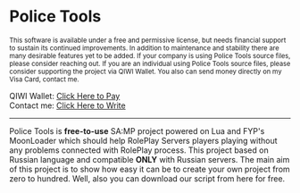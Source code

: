 Police Tools
=====
<sub>This software is available under a free and permissive license, but needs financial support to sustain its continued improvements. In addition to maintenance and stability there are many desirable features yet to be added. If your company is using Police Tools source files, please consider reaching out. If you are an individual using Police Tools source files, please consider supporting the project via QIWI Wallet. You also can send money directly on my Visa Card, contact me.</sub>

QIWI Wallet: [Click Here to Pay](https://qiwi.me/pakulichev)<br>
Contact me: [Click Here to Write](https://t.me/pakulichev)

----

Police Tools is **free-to-use** SA:MP project powered on Lua and FYP's MoonLoader which should help RolePlay Servers players playing without any problems connected with RolePlay process. This project based on Russian language and compatible **ONLY** with Russian servers. The main aim of this project is to show how easy it can be to create your own project from zero to hundred. Well, also you can download our script from here for free.
